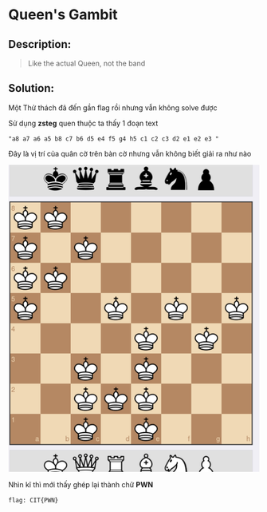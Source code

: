 # Queen's Gambit

## Description:

> Like the actual Queen, not the band

## Solution:

Một Thử thách đã đến gần flag rồi nhưng vẫn không solve được

Sử dụng **zsteg** quen thuộc ta thấy 1 đoạn text

```
"a8 a7 a6 a5 b8 c7 b6 d5 e4 f5 g4 h5 c1 c2 c3 d2 e1 e2 e3 "
```

Đây là vị trí của quân cờ trên bàn cờ nhưng vẫn không biết giải ra như nào

![alt text](image.png)

Nhìn kĩ thì mới thấy ghép lại thành chữ **PWN**

```
flag: CIT{PWN}
```
